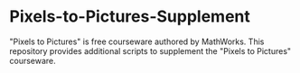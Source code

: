 # Pixels-to-Pictures-Supplement
"Pixels to Pictures" is free courseware authored by MathWorks.  This repository provides additional scripts to supplement the "Pixels to Pictures" courseware.
